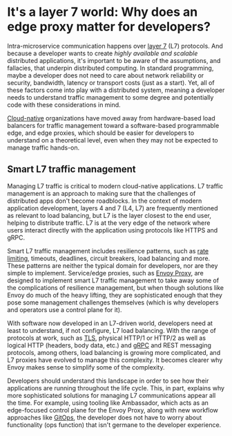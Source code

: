 # It's a layer 7 world: Why does an edge proxy matter for developers?

Intra-microservice communication happens over [layer 7](/learn/kubernetes-glossary/layer-7/) (L7) protocols. And because a developer wants to create _highly available and scalable_ distributed applications, it's important to be aware of the assumptions, and fallacies, that underpin distributed computing. In standard programming, maybe a developer does not need to care about network reliability or security, bandwidth, latency or transport costs (just as a start). Yet, all of these factors come into play with a distributed system, meaning a developer needs to understand traffic management to some degree and potentially code with these considerations in mind. 

[Cloud-native](/learn/kubernetes-glossary/load-balancer/) organizations have moved away from hardware-based load balancers for traffic management toward a software-based programmable edge, and edge proxies, which should be easier for developers to understand on a theoretical level, even when they may not be expected to manage traffic hands-on. 

## Smart L7 traffic management

Managing L7 traffic is critical to modern cloud-native applications. L7 traffic management is an approach to making sure that the challenges of distributed apps don't become roadblocks. In the context of modern application development, layers 4 and 7 (L4, L7) are frequently mentioned as relevant to load balancing, but L7 is the layer closest to the end user, helping to distribute traffic. L7 is at the very edge of the network where users interact directly with the application using protocols like HTTPS and gRPC. 

Smart L7 traffic management includes resilience patterns, such as [rate limiting](/docs/edge-stack/latest/topics/running/services/rate-limit-service/), timeouts, deadlines, circuit breakers, load balancing and more. These patterns are neither the typical domain for developers, nor are they simple to implement. Service/edge proxies, such as [Envoy Proxy](/resources/getting-started-envoyproxy-microservices-resilience/), are designed to implement smart L7 traffic management to take away some of the complications of resilience management, but when though solutions like Envoy do much of the heavy lifting, they are sophisticated enough that they pose some management challenges themselves (which is why developers and operators use a control plane for it).

With software now developed in an L7-driven world, developers need at least to understand, if not configure, L7 load balancing. With the range of protocols at work, such as [TLS](/docs/edge-stack/latest/topics/running/tls/), physical HTTP/1 or HTTP/2 as well as logical HTTP (headers, body data, etc.) and [gRPC](/docs/edge-stack/latest/howtos/grpc/) and REST messaging protocols, among others, load balancing is growing more complicated, and L7 proxies have evolved to manage this complexity. It becomes clearer why Envoy makes sense to simplify some of the complexity.

Developers should understand this landscape in order to see how their applications are running throughout the life cycle. This, in part, explains why more sophisticated solutions for managing L7 communications appear all the time. For example, using tooling like Ambassador, which acts as an edge-focused control plane for the Envoy Proxy, along with new workflow approaches like [GitOps](/docs/argo/latest/concepts/gitops/), the developer does not have to worry about functionality (ops function) that isn't germane to the developer experience. 
